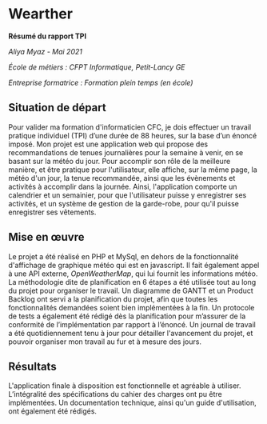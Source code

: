 # Wearther

**Résumé du rapport TPI**

*Aliya Myaz - Mai 2021*

*École de métiers : CFPT Informatique, Petit-Lancy GE*

*Entreprise formatrice : Formation plein temps (en école)*



## Situation de départ

Pour valider ma formation d'informaticien CFC, je dois effectuer un travail pratique individuel (TPI) d’une durée de 88 heures, sur la base d’un énoncé imposé. Mon projet est une application web qui propose des recommandations de tenues journalières pour la semaine à venir, en se basant sur la météo du jour. Pour accomplir son rôle de la meilleure manière, et être pratique pour l'utilisateur, elle affiche, sur la même page, la météo d'un jour, la tenue recommandée, ainsi que les évènements et activités à accomplir dans la journée. Ainsi, l'application comporte un calendrier et un semainier, pour que l'utilisateur puisse y enregistrer ses activités, et un système de gestion de la garde-robe, pour qu'il puisse enregistrer ses vêtements.



## Mise en œuvre

Le projet a été réalisé en PHP et MySql, en dehors de la fonctionnalité d'affichage de graphique météo qui est en javascript. Il fait également appel à une API externe, *OpenWeatherMap*, qui lui fournit les informations météo. La méthodologie dite de planification en 6 étapes a été utilisée tout au long du projet pour organiser le travail. Un diagramme de GANTT et un Product Backlog ont servi a la planification du projet, afin que toutes les fonctionnalités demandées soient bien implémentées à la fin. Un protocole de tests a également été rédigé dès la planification pour m’assurer de la conformité de l’implémentation par rapport à l’énoncé. Un journal de travail a été quotidiennement tenu à jour pour détailler l'avancement du projet, et pouvoir organiser mon travail au fur et à mesure des jours.



## Résultats

L'application finale à disposition est fonctionnelle et agréable à utiliser. L’intégralité des spécifications du cahier des charges ont pu être implémentées. Un documentation technique, ainsi qu'un guide d'utilisation, ont également été rédigés.



